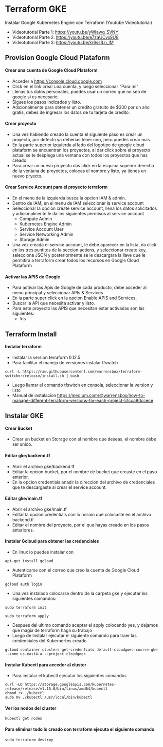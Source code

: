 # Terraform GKE
Instalar Google Kubernetes Engine con Terraform (Youtube Videotutorial)
- Videotutorial Parte 1: https://youtu.be/yWiawq_SVNY
- Videotutorial Parte 2: https://youtu.be/e7zaUCvx9U8
- Videotutorial Parte 3: https://youtu.be/kr6ssILn_lM



## Provision Google Cloud Plataform
#### Crear una cuenta de Google Cloud Plataform
* Acceder a https://console.cloud.google.com
* Click en el link crear una cuenta, y luego seleccionar "Para mi"
* Llenas tus datos personales, puedes usar un correo que no sea de google si es necesario.
* Sigues los pasos indicados y listo.
* Adicionalmente para obtener un credito gratuito de $300 por un año gratis, debes de
ingresar los datos de tu tarjeta de credito.


#### Crear proyecto
* Una vez habiendo creado la cuenta el siguiente paso es crear un proyecto, por defecto ya deberias tener uno,
pero puedes crear mas.
* En la parte superior izquierda al lado del logotipo de google cloud plataform se encuentran los proyectos,
al dar click sobre el proyecto actual se te desplega una ventana con todos los proyectos que has creado.
* Para crear un nuevo proyecto das click en la esquina superior derecha de la ventana de proyectos, colocas el nombre y listo,
ya tienes un nuevo pryecto.

#### Crear Service Account para el proyecto terraform
* En el menu de la izquierda busca la opcion IAM & admin.
* Dentro de IAM, en el menu de IAM seleccionar la service account
* Seleccionar la opcion create service account, llena los datos solicitados y adicionalmente 
le da los siguientes permisos al service account 
  - Compute Admin
  - Kubernetes Engine Admin
  - Service Account User
  - Service Networking Admin
  - Storage Admin
* Una vez creada el service account, le debe aparecer en la lista, da click en los tres puntitos de la seccion 
actions, y seleccionar create key, selecciona JSON y posteriormente se le descargara la llave que le 
permitira a terraform crear todos los recursos en Google Cloud Plataform

#### Activar las APIS de Google
* Para activar las Apis de Google de cada producto, debe acceder al menu principal y seleccionar 
APIs & Services
* En la parte super click en la opcion Enable APIS and Services.
* Buscar la API que necesita activar y listo.
* Para este proyecto las APIS que necesitan estar activadas son las siguientes:
  - fds

##  Terraform Install
#### Instalar terraform
* Instalar la version terraform 0.12.5
* Para facilitar el manejo de versiones instalar tfswitch
```shell script
curl -L https://raw.githubusercontent.com/warrensbox/terraform-switcher/release/install.sh | bash
```
* Luego llamar el comando tfswitch en consola, seleccionar la version y listo
* Manual de instalacion 
https://medium.com/@warrensbox/how-to-manage-different-terraform-versions-for-each-project-51cca80ccece

## Instalar GKE
#### Crear Bucket
* Crear un bucket en Storage con el nombre que deseas, el nombre debe ser unico.

#### Editar gke/backend.tf
* Abrir el archivo gke/backend.tf
* Editar la opcion bucket, por el nombre de bucket que creaste en el paso anterior.
* En la opcion credentials anadir la direccion del archivo de credenciales que te descargaste al
crear el service account.

#### Editar gke/main.tf
* Abrir el archivo gke/main.tf
* Editar la opcion credentials con lo mismo que colocaste en el archivo backend.tf
* Editar el nombre del proyecto, por el que hayas creado en los pasos anteriores.

#### Instalar Gcloud para obtener las credenciales
* En linux lo puedes instalar con
```shell script
apt-get install gcloud
```
* Autenticarse con el correo que creo la cuenta de Google Cloud Plataform
```shell script
gcloud auth login
```
* Una vez instalado colocarse dentro de la carpeta gke y ejecutar los siguientes comandos:
```shell script
sudo terraform init
```
```shell script
sudo terraform apply
```
* Despues del ultimo comando aceptar el apply colocando yes, y dejamos que magia de terraform haga su trabajo
* Luego de Instalar ejecutar el siguiente comando para traer las credenciales del Kubernertes creado
```shell script
gcloud container clusters get-credentials default-cloudgoec-course-gke --zone us-east4-a --project cloudgoec
```

#### Instalar Kubectl para acceder al cluster
* Para instalar el kubectl ejecutar los siguientes comandos
```shell script
curl -LO https://storage.googleapis.com/kubernetes-release/release/v1.15.0/bin/linux/amd64/kubectl
chmod +x ./kubectl
sudo mv ./kubectl /usr/local/bin/kubectl
```

#### Ver los nodos del cluster
```shell script
kubectl get nodes
```

#### Para eliminar todo lo creado con terraform ejecuta el siguiente comando
```shell script
sudo terraform destroy
```
